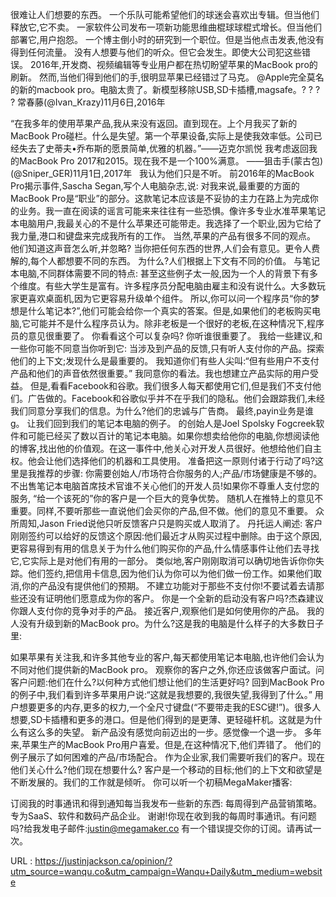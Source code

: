  
  
 很难让人们想要的东西。 
 一个乐队可能希望他们的球迷会喜欢出专辑。但当他们释放它,它不卖。 
 一家软件公司发布一项新功能思维曲棍球球棍式增长。但当他们部署它,用户抱怨。 
 一个博主倒小时的研究到一个职位。但是当他点击发表,他没有得到任何流量。 
 没有人想要与他们的听众。但它会发生。即使大公司犯这些错误。 
 2016年,开发商、视频编辑等专业用户都在热切盼望苹果的MacBook pro的刷新。 
 然而,当他们得到他们的手,很明显苹果已经错过了马克。 
 @Apple完全莫名的新的macbook pro。电脑太贵了。新模型移除USB,SD卡插槽,magsafe。? ? ? ? 
 常春藤(@Ivan_Krazy)11月6日,2016年 
  
 “在我多年的使用苹果产品,我从来没有返回。直到现在。上个月我买了新的MacBook Pro碰栏。什么是失望。第一个苹果设备,实际上是使我效率低。公司已经失去了史蒂夫•乔布斯的愿景简单,优雅的机器。”——迈克尔凯悦 
 我考虑返回我的MacBook Pro 2017和2015。现在我不是一个100%满意。 
 ——狙击手(蒙古包)(@Sniper_GER)11月1日,2017年 
   
 我认为他们只是不听。 
 前2016年的MacBook Pro揭示事件,Sascha Segan,写个人电脑杂志,说: 
 对我来说,最重要的方面的MacBook Pro是“职业”的部分。这款笔记本应该是不妥协的主力在路上为完成你的业务。我一直在阅读的谣言可能来来往往有一些恐惧。像许多专业水准苹果笔记本电脑用户,我最关心的不是什么苹果还可能带走。我选择了一个职业,因为它给了我力量,港口和键盘来完成我所有的工作。 
 当然,苹果的产品有很多不同的观点。 
 他们知道这声音怎么听,并忽略? 
 当你把任何东西的世界,人们会有意见。更令人费解的,每个人都想要不同的东西。 
 为什么?人们根据上下文有不同的价值。 
 与笔记本电脑,不同群体需要不同的特点: 
 甚至这些例子太一般,因为一个人的背景下有多个维度。有些大学生是富有。许多程序员分配电脑由雇主和没有说什么。大多数玩家更喜欢桌面机,因为它更容易升级单个组件。 
 所以,你可以问一个程序员“你的梦想是什么笔记本?”,他们可能会给你一个真实的答案。但是,如果他们的老板购买电脑,它可能并不是什么程序员认为。除非老板是一个很好的老板,在这种情况下,程序员的意见很重要了。 
 你看看这个可以复杂吗? 
 你听谁很重要了。 
 我给一些建议,和一些你可能不同意当你听到它: 
 当涉及到产品的反馈,只有听人支付你的产品。探索他们的上下文;发现什么是最重要的。 
 我知道你们有些人尖叫:“但有些用户不支付产品和他们的声音依然很重要。” 
 我同意你的看法。我也想建立产品实际的用户受益。 
 但是,看看Facebook和谷歌。我们很多人每天都使用它们,但是我们不支付他们。广告做的。Facebook和谷歌似乎并不在乎我们的隐私。他们会跟踪我们,未经我们同意分享我们的信息。为什么?他们的忠诚与广告商。 
 最终,payin业务是谁 
 g。 
 让我们回到我们的笔记本电脑的例子。 
 的创始人是Joel Spolsky Fogcreek软件和可能已经买了数以百计的笔记本电脑。如果你想卖给他你的电脑,你想阅读他的博客,找出他的价值观。在这一事件中,他关心对开发人员很好。他想给他们自主权。他会让他们选择他们的机器和工具使用。 
 准备把这一原则付诸于行动了吗?这里是我推荐的步骤: 
 你需要创始人/市场符合你服务的人;产品/市场健康是不够的。 
 不出售笔记本电脑首席技术官谁不关心他们的开发人员!如果你不尊重人支付您的服务, 
 “给一个该死的”你的客户是一个巨大的竞争优势。 
 随机人在推特上的意见不重要。同样,不要听那些一直说他们会买你的产品,但不做。他们的意见不重要。 
 众所周知,Jason Fried说他只听反馈客户只是购买或人取消了。 
 丹托运人阐述: 
 客户刚刚签约可以给好的反馈这个原因:他们最近才从购买过程中删除。由于这个原因,更容易得到有用的信息关于为什么他们购买你的产品,什么情感事件让他们去寻找它,它实际上是对他们有用的一部分。 
 类似地,客户刚刚取消可以确切地告诉你你失踪。他们签约,把信用卡信息,因为他们认为你可以为他们做一份工作。如果他们取消,你的产品没有提供他们的预期。 
 不建立功能对于那些不支付你!不要试着去请那些还没有证明他们愿意成为你的客户。 
 你是一个全新的启动没有客户吗?杰森建议你跟人支付你的竞争对手的产品。 
 接近客户,观察他们是如何使用你的产品。 
 我的人没有升级到新的MacBook pro。为什么?这是我的电脑是什么样子的大多数日子里: 
  
 如果苹果有关注我,和许多其他专业的客户,每天都使用笔记本电脑,也许他们会认为不同对他们提供新的MacBook pro。 
 观察你的客户之外,你还应该做客户面试。问客户问题:他们在什么?以何种方式他们想让他们的生活更好吗? 
 回到MacBook Pro的例子中,我们看到许多苹果用户说:“这就是我想要的,我很失望,我得到了什么。” 
 用户想要更多的内存,更多的权力,一个全尺寸键盘(“不要带走我的ESC键!”)。很多人想要,SD卡插槽和更多的港口。但是他们得到的是更薄、更轻碰杆机。这就是为什么有这么多的失望。 
 新产品没有感觉向前迈出的一步。感觉像一个退一步。 
 多年来,苹果生产的MacBook Pro用户喜爱。但是,在这种情况下,他们弄错了。 
 他们的例子展示了如何困难的产品/市场配合。 
 作为企业家,我们需要听我们的客户。现在他们关心什么?他们现在想要什么? 
 客户是一个移动的目标;他们的上下文和欲望是不断发展的。我们的工作就是倾听。 
 你可以听一个初稿MegaMaker播客: 
  
 订阅我的时事通讯和得到通知每当我发布一些新的东西: 
 每周得到产品营销策略。专为SaaS、软件和数码产品企业。 
 谢谢!你现在收到我的每周时事通讯。有问题吗?给我发电子邮件:justin@megamaker.co 
 有一个错误提交你的订阅。请再试一次。 
  
  
  
  
   
  URL : https://justinjackson.ca/opinion/?utm_source=wanqu.co&utm_campaign=Wanqu+Daily&utm_medium=website